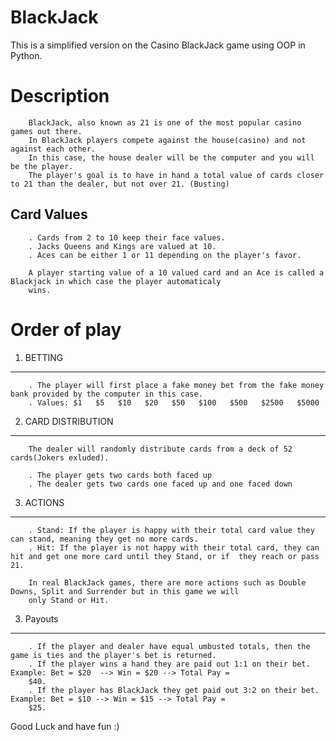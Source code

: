 # BlackJack
This is a simplified version on the Casino BlackJack game using OOP in Python.

# Description

        BlackJack, also known as 21 is one of the most popular casino games out there. 
        In BlackJack players compete against the house(casino) and not against each other. 
        In this case, the house dealer will be the computer and you will be the player. 
        The player's goal is to have in hand a total value of cards closer to 21 than the dealer, but not over 21. (Busting)

Card Values
-----------
        . Cards from 2 to 10 keep their face values.
        . Jacks Queens and Kings are valued at 10.
        . Aces can be either 1 or 11 depending on the player's favor.

        A player starting value of a 10 valued card and an Ace is called a Blackjack in which case the player automaticaly
        wins.


# Order of play
1. BETTING  
----------
        . The player will first place a fake money bet from the fake money bank provided by the computer in this case. 
        . Values: $1   $5   $10   $20   $50   $100   $500   $2500   $5000

2. CARD DISTRIBUTION
---------------------
        The dealer will randomly distribute cards from a deck of 52 cards(Jokers exluded).
        
        . The player gets two cards both faced up
        . The dealer gets two cards one faced up and one faced down

3. ACTIONS
----------
        . Stand: If the player is happy with their total card value they can stand, meaning they get no more cards.
        . Hit: If the player is not happy with their total card, they can hit and get one more card until they Stand, or if  they reach or pass 21.

        In real BlackJack games, there are more actions such as Double Downs, Split and Surrender but in this game we will
        only Stand or Hit.

3. Payouts
----------
        . If the player and dealer have equal umbusted totals, then the game is ties and the player's bet is returned.
        . If the player wins a hand they are paid out 1:1 on their bet. Example: Bet = $20  --> Win = $20 --> Total Pay =
        $40.
        . If the player has BlackJack they get paid out 3:2 on their bet. Example: Bet = $10 --> Win = $15 --> Total Pay =
        $25.

Good Luck and have fun :)





